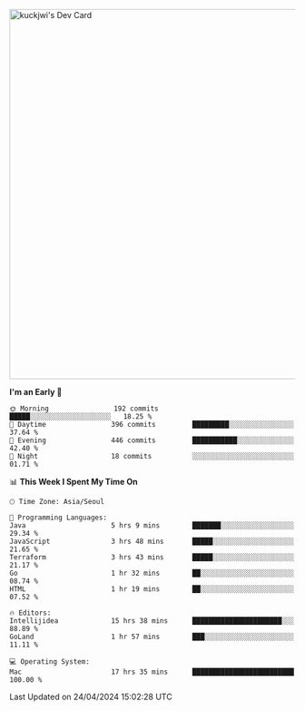 <a href="https://app.daily.dev/kuckhwancho"><img src="https://api.daily.dev/devcards/v2/efef39c8028947428b3c0b486b9cd9b6.png?r=iz2&type=wide" width="652" alt="kuckjwi's Dev Card"/></a>

<!--START_SECTION:waka-->
**I'm an Early 🐤** 

```text
🌞 Morning                192 commits         █████░░░░░░░░░░░░░░░░░░░░   18.25 % 
🌆 Daytime                396 commits         █████████░░░░░░░░░░░░░░░░   37.64 % 
🌃 Evening                446 commits         ███████████░░░░░░░░░░░░░░   42.40 % 
🌙 Night                  18 commits          ░░░░░░░░░░░░░░░░░░░░░░░░░   01.71 % 
```


📊 **This Week I Spent My Time On** 

```text
🕑︎ Time Zone: Asia/Seoul

💬 Programming Languages: 
Java                     5 hrs 9 mins        ███████░░░░░░░░░░░░░░░░░░   29.34 % 
JavaScript               3 hrs 48 mins       █████░░░░░░░░░░░░░░░░░░░░   21.65 % 
Terraform                3 hrs 43 mins       █████░░░░░░░░░░░░░░░░░░░░   21.17 % 
Go                       1 hr 32 mins        ██░░░░░░░░░░░░░░░░░░░░░░░   08.74 % 
HTML                     1 hr 19 mins        ██░░░░░░░░░░░░░░░░░░░░░░░   07.52 % 

🔥 Editors: 
Intellijidea             15 hrs 38 mins      ██████████████████████░░░   88.89 % 
GoLand                   1 hr 57 mins        ███░░░░░░░░░░░░░░░░░░░░░░   11.11 % 

💻 Operating System: 
Mac                      17 hrs 35 mins      █████████████████████████   100.00 % 
```


 Last Updated on 24/04/2024 15:02:28 UTC
<!--END_SECTION:waka-->
